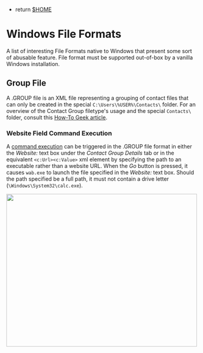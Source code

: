 
- return [$HOME](https://spacecow99.github.io/)

# Windows File Formats

A list of interesting File Formats native to Windows that present some sort of abusable feature. File format must be supported out-of-box by a vanilla Windows installation.

## Group File

A .GROUP file is an XML file representing a grouping of contact files that can only be created in the special `C:\Users\%USER%\Contacts\` folder. For an overview of the Contact Group filetype's usage and the special `Contacts\` folder, consult this [How-To Geek article](https://www.howtogeek.com/202712/the-windows-contacts-folder-what-is-it-and-do-you-need-it/).

### Website Field Command Execution

A [command execution](https://packetstormsecurity.com/files/151194/Microsoft-Windows-.contact-Arbitrary-Code-Execution.html) can be triggered in the .GROUP file format in either the _Website:_ text box under the _Contact Group Details_ tab or in the equivalent `<c:Url><c:Value>` xml element by specifying the path to an executable rather than a website URL. When the _Go_ button is pressed, it causes `wab.exe` to launch the file specified in the _Website:_ text box. Should the path specified be a full path, it must not contain a drive letter (`\Windows\System32\calc.exe`).

<img src="https://spacecow99.github.io/windows-file-formats/static/contact_group_details.PNG" width="500" height="400" />
